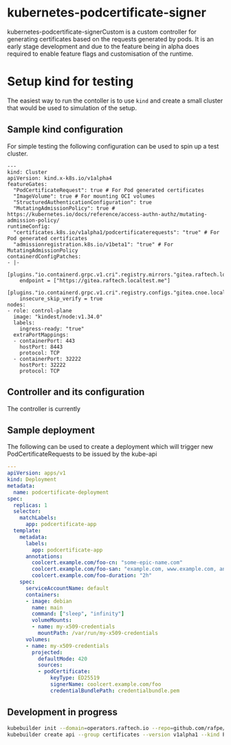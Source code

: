 # kubernetes-podcertificate-signer

kubernetes-podcertificate-signerCustom is a custom controller for generating certificates based on the requests generated by pods. It is an early stage development and due to the feature being in alpha does required to enable feature flags and customisation of the runtime. 


# Setup kind for testing
The easiest way to run the contoller is to use `kind` and create a small cluster that would be used to simulation of the setup.

## Sample kind configuration 
For simple testing the following configuration can be used to spin up a test cluster.
```
---
kind: Cluster
apiVersion: kind.x-k8s.io/v1alpha4
featureGates:
  "PodCertificateRequest": true # For Pod generated certificates
  "ImageVolume": true # For mounting OCI volumes
  "StructuredAuthenticationConfiguration": true
  "MutatingAdmissionPolicy": true # https://kubernetes.io/docs/reference/access-authn-authz/mutating-admission-policy/
runtimeConfig:
  "certificates.k8s.io/v1alpha1/podcertificaterequests": "true" # For Pod generated certificates
  "admissionregistration.k8s.io/v1beta1": "true" # For MutatingAdmissionPolicy
containerdConfigPatches:
- |-
  [plugins."io.containerd.grpc.v1.cri".registry.mirrors."gitea.raftech.localtest.me:8443"]
    endpoint = ["https://gitea.raftech.localtest.me"]
  [plugins."io.containerd.grpc.v1.cri".registry.configs."gitea.cnoe.localtest.me".tls]
    insecure_skip_verify = true
nodes:
- role: control-plane
  image: "kindest/node:v1.34.0"
  labels:
    ingress-ready: "true"
  extraPortMappings:
  - containerPort: 443
    hostPort: 8443
    protocol: TCP
  - containerPort: 32222
    hostPort: 32222
    protocol: TCP  
```

## Controller and its configuration
The controller is currently

## Sample deployment
The following can be used to create a deployment which will trigger new PodCertificateRequests to be issued by the kube-api
```yaml
---
apiVersion: apps/v1
kind: Deployment
metadata:
  name: podcertificate-deployment
spec:
  replicas: 1
  selector:
    matchLabels:
      app: podcertificate-app
  template:
    metadata:
      labels:
        app: podcertificate-app
      annotations:
        coolcert.example.com/foo-cn: "some-epic-name.com"
        coolcert.example.com/foo-san: "example.com, www.example.com, anotherexample.com.cy"
        coolcert.example.com/foo-duration: "2h"
    spec:
      serviceAccountName: default
      containers:
      - image: debian
        name: main
        command: ["sleep", "infinity"]
        volumeMounts:
        - name: my-x509-credentials
          mountPath: /var/run/my-x509-credentials
      volumes:
      - name: my-x509-credentials
        projected:
          defaultMode: 420
          sources:
          - podCertificate:
              keyType: ED25519
              signerName: coolcert.example.com/foo
              credentialBundlePath: credentialbundle.pem
```


## Development in progress 

```sh
kubebuilder init --domain=operators.raftech.io --repo=github.com/rafpe/kubernetes-podcertificate-signer --project-name podcert
kubebuilder create api --group certificates --version v1alpha1 --kind PodCertificateRequest --controller --resource=false
```